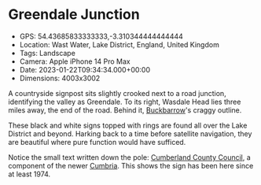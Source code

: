# Greendale Junction

- GPS: 54.43685833333333,-3.310344444444444
- Location: Wast Water, Lake District, England, United Kingdom
- Tags: Landscape
- Camera: Apple iPhone 14 Pro Max
- Date: 2023-01-22T09:34:34.000+00:00
- Dimensions: 4003x3002

A countryside signpost sits slightly crooked next to a road junction, identifying the valley as Greendale. To its right, Wasdale Head lies three miles away, the end of the road. Behind it, [Buckbarrow](https://en.wikipedia.org/wiki/Buckbarrow)'s craggy outline.

These black and white signs topped with rings are found all over the Lake District and beyond. Harking back to a time before satellite navigation, they are beautiful where pure function would have sufficed.

Notice the small text written down the pole: [Cumberland County Council](https://en.wikipedia.org/wiki/Cumberland_County_Council,_England), a component of the newer [Cumbria](https://en.wikipedia.org/wiki/Cumbria). This shows the sign has been here since at least 1974.
